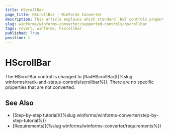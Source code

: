 ```yaml
---
title: HScrollBar
page_title: HScrollBar - WinForms Converter
description: This article explains which standard .NET controls properties are removed and which are replaced with similar equivalents. 
slug: winforms/winforms-converter/supported-controls/hscrollbar
tags: covert, winforms, hscrollbar
published: True
position: 1
---
```


# HScrollBar

The HScrollBar control is changed to [RadHScrollBar]({%slug winforms/track-and-status-controls/scrollbar%}). There are no specific properties that are not converted.

## See Also

* [Step-by-step tutorial]({%slug winforms/winforms-converter/step-by-step-tutorial%})
* [Requirements]({%slug winforms/winforms-converter/requirements%})
